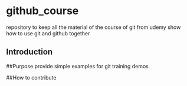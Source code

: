 # github_course
repository to keep all the material of the course of git from udemy
show how to use git and github together

## Introduction

##Purpose
provide simple examples for git training demos

##How to contribute
